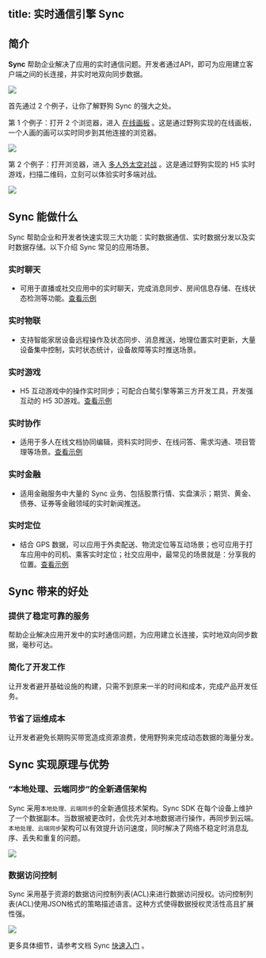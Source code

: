 title: 实时通信引擎 Sync
---
<h2 id='简介' class="article-heading top-heading">简介</h2>

**Sync** 帮助企业解决了应用的实时通信问题。开发者通过API，即可为应用建立客户端之间的长连接，并实时地双向同步数据。

![](/images/syncdevices.jpg)

首先通过 2 个例子，让你了解野狗 Sync 的强大之处。

第 1 个例子：打开 2 个浏览器，进入 [在线画板](http://drawing.wilddogapp.com/) 。这是通过野狗实现的在线画板，一个人画的画可以实时同步到其他连接的浏览器。

![](/images/sketchboard.png)

第 2 个例子：打开浏览器，进入 [多人外太空对战](https://www.wilddog.com/examples/game#) 。这是通过野狗实现的 H5 实时游戏，扫描二维码，立刻可以体验实时多端对战。

![](/images/starwar.jpg)



## Sync 能做什么 
Sync 帮助企业和开发者快速实现三大功能：实时数据通信、实时数据分发以及实时数据存储。以下介绍 Sync 常见的应用场景。

### 实时聊天
- 可用于直播或社交应用中的实时聊天，完成消息同步、房间信息存储、在线状态检测等功能。[查看示例](http://wildchat.wilddogapp.com/)

### 实时物联
- 支持智能家居设备远程操作及状态同步、消息推送，地理位置实时更新，大量设备集中控制，实时状态统计，设备故障等实时推送场景。

### 实时游戏
- H5 互动游戏中的操作实时同步；可配合白鹭引擎等第三方开发工具，开发强互动的 H5 3D游戏。[查看示例](http://starwars.wilddogapp.com/)

### 实时协作
- 适用于多人在线文档协同编辑，资料实时同步、在线问答、需求沟通、项目管理等场景。[查看示例](http://wildpad.wilddogapp.com/#1)

### 实时金融

- 适用金融服务中大量的 Sync 业务、包括股票行情、实盘演示；期货、黄金、债券、证券等金融领域的实时新闻推送。


### 实时定位

- 结合 GPS 数据，可以应用于外卖配送、物流定位等互动场景；也可应用于打车应用中的司机、乘客实时定位；社交应用中，最常见的场景就是：分享我的位置。[查看示例](http://geomap.wilddogapp.com/)



## Sync 带来的好处

### 提供了稳定可靠的服务
帮助企业解决应用开发中的实时通信问题，为应用建立长连接，实时地双向同步数据，毫秒可达。

### 简化了开发工作
让开发者避开基础设施的构建，只需不到原来一半的时间和成本，完成产品开发任务。

### 节省了运维成本
让开发者避免长期购买带宽造成资源浪费，使用野狗来完成动态数据的海量分发。


## Sync 实现原理与优势

### “本地处理、云端同步”的全新通信架构

Sync 采用`本地处理、云端同步`的全新通信技术架构。Sync SDK 在每个设备上维护了一个数据副本。当数据被更改时，会优先对本地数据进行操作，再同步到云端。`本地处理、云端同步`架构可以有效提升访问速度，同时解决了网络不稳定时消息乱序、丢失和重复的问题。

![](/images/local.jpg)


### 数据访问控制
Sync 采用基于资源的数据访问控制列表(ACL)来进行数据访问授权。访问控制列表(ACL)使用JSON格式的策略描述语言。这种方式使得数据授权灵活性高且扩展性强。

![](/images/protect.jpg)

更多具体细节，请参考文档 Sync [快速入门](/sync/C/quickstart.html) 。



 

  




